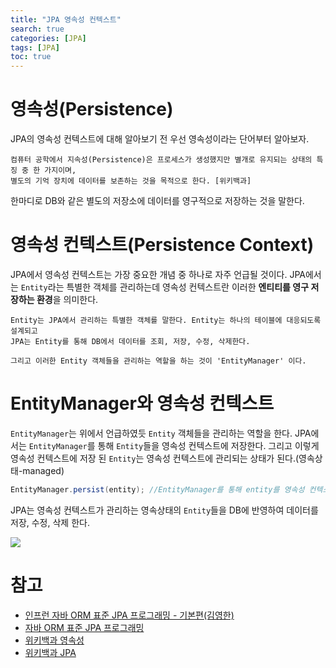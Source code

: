 ```yaml
---
title: "JPA 영속성 컨텍스트"
search: true
categories: [JPA]
tags: [JPA]
toc: true
---
```


# 영속성(Persistence)
JPA의 영속성 컨텍스트에 대해 알아보기 전 우선 영속성이라는 단어부터 알아보자.

```text
컴퓨터 공학에서 지속성(Persistence)은 프로세스가 생성했지만 별개로 유지되는 상태의 특징 중 한 가지이며,
별도의 기억 장치에 데이터를 보존하는 것을 목적으로 한다. [위키백과]
```
한마디로 DB와 같은 별도의 저장소에 데이터를 영구적으로 저장하는 것을 말한다.

# 영속성 컨텍스트(Persistence Context)
JPA에서 영속성 컨텍스트는 가장 중요한 개념 중 하나로 자주 언급될 것이다. JPA에서는 `Entity`라는 특별한 객체를 관리하는데
영속성 컨텍스트란 이러한 **엔티티를 영구 저장하는 환경**을 의미한다.

```text
Entity는 JPA에서 관리하는 특별한 객체를 말한다. Entity는 하나의 테이블에 대응되도록 설계되고
JPA는 Entity를 통해 DB에서 데이터를 조회, 저장, 수정, 삭제한다.

그리고 이러한 Entity 객체들을 관리하는 역할을 하는 것이 'EntityManager' 이다.
```

# EntityManager와 영속성 컨텍스트
`EntityManager`는 위에서 언급하였듯 `Entity` 객체들을 관리하는 역할을 한다. JPA에서는 `EntityManager`를 통해 `Entity`들을 영속성 컨텍스트에 저장한다.
그리고 이렇게 영속성 컨텍스트에 저장 된 `Entity`는 영속성 컨텍스트에 관리되는 상태가 된다.(영속상태-managed)
```java
EntityManager.persist(entity); //EntityManager를 통해 entity를 영속성 컨텍스트에 저장
```
JPA는 영속성 컨텍스트가 관리하는 영속상태의 `Entity`들을 DB에 반영하여 데이터를 저장, 수정, 삭제 한다.

![]({{site.url}}/assets/img/post/jpa/01/img01.PNG)

# 참고

- [인프런 자바 ORM 표준 JPA 프로그래밍 - 기본편(김영한)](https://www.inflearn.com/course/ORM-JPA-Basic/dashboard)
- [자바 ORM 표준 JPA 프로그래밍](http://www.kyobobook.co.kr/product/detailViewKor.laf?mallGb=KOR&ejkGb=KOR&barcode=9788960777330)
- [위키백과 영속성](https://ko.wikipedia.org/wiki/%EC%A7%80%EC%86%8D%EC%84%B1)
- [위키백과 JPA](https://ko.wikipedia.org/wiki/%EC%9E%90%EB%B0%94_%ED%8D%BC%EC%8B%9C%EC%8A%A4%ED%84%B4%EC%8A%A4_API)
